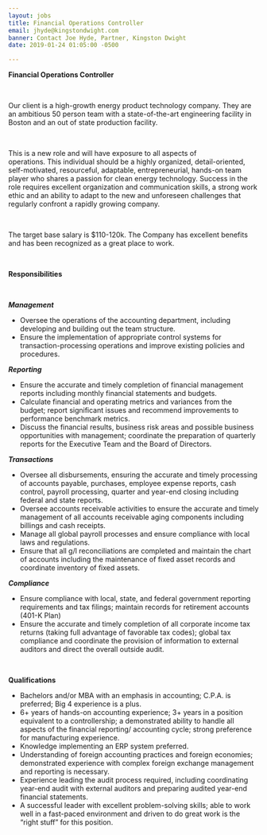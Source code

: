 ```yaml
---
layout: jobs
title: Financial Operations Controller
email: jhyde@kingstondwight.com
banner: Contact Joe Hyde, Partner, Kingston Dwight
date: 2019-01-24 01:05:00 -0500

---
```

**Financial Operations Controller**

 

Our client is a high-growth energy product technology company. They are an ambitious 50 person team with a state-of-the-art engineering facility in Boston and an out of state production facility.

 

This is a new role and will have exposure to all aspects of operations. This individual should be a highly organized, detail-oriented, self-motivated, resourceful, adaptable, entrepreneurial, hands-on team player who shares a passion for clean energy technology. Success in the role requires excellent organization and communication skills, a strong work ethic and an ability to adapt to the new and unforeseen challenges that regularly confront a rapidly growing company. 

 

The target base salary is $110-120k. The Company has excellent benefits and has been recognized as a great place to work.

 

**Responsibilities** 

 

**_Management_**

* Oversee the operations of the accounting department, including      developing and building out the team structure.
* Ensure the implementation of appropriate control systems for      transaction-processing operations and improve existing policies and      procedures.

**_Reporting_**

* Ensure the accurate and timely completion of financial management      reports including monthly financial statements and budgets.
* Calculate financial and operating metrics and variances from the      budget; report significant issues and recommend improvements to      performance benchmark metrics.
* Discuss the financial results, business risk areas and possible      business opportunities with management; coordinate the preparation of      quarterly reports for the Executive Team and the Board of Directors.

**_Transactions_**

* Oversee all disbursements, ensuring the accurate and timely      processing of accounts payable, purchases, employee expense reports, cash      control, payroll processing, quarter and year-end closing including      federal and state reports.
* Oversee accounts receivable activities to ensure the accurate and      timely management of all accounts receivable aging components including      billings and cash receipts.
* Manage all global payroll processes and ensure compliance with      local laws and regulations.
* Ensure that all g/l reconciliations are completed and maintain the      chart of accounts including the maintenance of fixed asset records and      coordinate inventory of fixed assets.

**_Compliance_**

* Ensure compliance with local, state, and federal government      reporting requirements and tax filings; maintain records for retirement      accounts (401-K Plan)
* Ensure the accurate and timely completion of all corporate income      tax returns (taking full advantage of favorable tax codes); global tax      compliance and coordinate the provision of information to external      auditors and direct the overall outside audit.

 

**Qualifications**

* Bachelors and/or MBA with an emphasis in accounting; C.P.A. is      preferred; Big 4 experience is a plus.
* 6+ years of hands-on accounting experience; 3+ years in a position      equivalent to a controllership; a demonstrated ability to handle all      aspects of the financial reporting/ accounting cycle; strong preference      for manufacturing experience.
* Knowledge implementing an ERP system preferred.
* Understanding of foreign accounting practices and foreign      economies; demonstrated experience with complex foreign exchange      management and reporting is necessary.
* Experience leading the audit process required, including coordinating      year-end audit with external auditors and preparing audited year-end      financial statements.
* A successful leader with excellent problem-solving skills; able to      work well in a fast-paced environment and driven to do great work is the      “right stuff” for this position.

 
